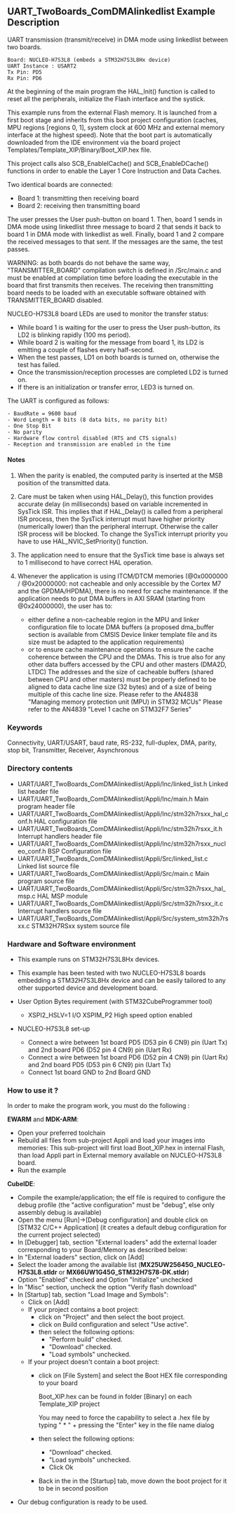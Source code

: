 ## <b>UART_TwoBoards_ComDMAlinkedlist Example Description</b>

UART transmission (transmit/receive) in DMA mode using linkedlist between two boards.

    Board: NUCLEO-H7S3L8 (embeds a STM32H7S3L8Hx device)
    UART Instance : USART2
    Tx Pin: PD5
    Rx Pin: PD6

At the beginning of the main program the HAL_Init() function is called to reset
all the peripherals, initialize the Flash interface and the systick.

This example runs from the external Flash memory. It is launched from a first boot stage and inherits from this boot project
configuration (caches, MPU regions [regions 0, 1], system clock at 600 MHz and external memory interface at the highest speed).
Note that the boot part is automatically downloaded from the IDE environment via the board project Templates/Template_XIP/Binary/Boot_XIP.hex file.

This project calls also SCB_EnableICache() and SCB_EnableDCache() functions in order to enable
the Layer 1 Core Instruction and Data Caches.

Two identical boards are connected:

- Board 1: transmitting then receiving board
- Board 2: receiving then transmitting board

The user presses the User push-button on board 1.
Then, board 1 sends in DMA mode using linkedlist three message to board 2 that sends it back to
board 1 in DMA mode with linkedlist as well.
Finally, board 1 and 2 compare the received messages to that sent.
If the messages are the same, the test passes.

WARNING: as both boards do not behave the same way, "TRANSMITTER_BOARD" compilation
switch is defined in /Src/main.c and must be enabled
at compilation time before loading the executable in the board that first transmits
then receives.
The receiving then transmitting board needs to be loaded with an executable
software obtained with TRANSMITTER_BOARD disabled.

NUCLEO-H7S3L8 board LEDs are used to monitor the transfer status:

- While board 1 is waiting for the user to press the User push-button, its LD2 is
  blinking rapidly (100 ms period).
- While board 2 is waiting for the message from board 1, its LD2 is emitting
  a couple of flashes every half-second.
- When the test passes, LD1 on both boards is turned on, otherwise the test has failed.
- Once the transmission/reception processes are completed LD2 is turned on.
- If there is an initialization or transfer error, LED3 is turned on.

The UART is configured as follows:

    - BaudRate = 9600 baud
    - Word Length = 8 bits (8 data bits, no parity bit)
    - One Stop Bit
    - No parity
    - Hardware flow control disabled (RTS and CTS signals)
    - Reception and transmission are enabled in the time

#### <b>Notes</b>

 1. When the parity is enabled, the computed parity is inserted at the MSB
    position of the transmitted data.

 2. Care must be taken when using HAL_Delay(), this function provides accurate delay (in milliseconds)
    based on variable incremented in SysTick ISR. This implies that if HAL_Delay() is called from
    a peripheral ISR process, then the SysTick interrupt must have higher priority (numerically lower)
    than the peripheral interrupt. Otherwise the caller ISR process will be blocked.
    To change the SysTick interrupt priority you have to use HAL_NVIC_SetPriority() function.

 3. The application need to ensure that the SysTick time base is always set to 1 millisecond
    to have correct HAL operation.

 4. Whenever the application is using ITCM/DTCM memories (@0x0000000 / @0x20000000: not cacheable and only accessible
    by the Cortex M7 and the GPDMA/HPDMA), there is no need for cache maintenance.
    If the application needs to put DMA buffers in AXI SRAM (starting from @0x24000000), the user has to:
    - either define a non-cacheable region in the MPU and linker configuration file to locate DMA buffers
	(a proposed dma_buffer section is available from CMSIS Device linker template file and its size must
    be adapted to the application requirements)
    - or to ensure cache maintenance operations to ensure the cache coherence between the CPU and the DMAs.
    This is true also for any other data buffers accessed by the CPU and other masters (DMA2D, LTDC)
    The addresses and the size of cacheable buffers (shared between CPU and other masters)
    must be properly defined to be aligned to data cache line size (32 bytes) and of a size of being multiple
    of this cache line size.
    Please refer to the AN4838 "Managing memory protection unit (MPU) in STM32 MCUs"
    Please refer to the AN4839 "Level 1 cache on STM32F7 Series"

### <b>Keywords</b>

Connectivity, UART/USART, baud rate, RS-232, full-duplex, DMA, parity, stop bit,
Transmitter, Receiver, Asynchronous

### <b>Directory contents</b>

  - UART/UART_TwoBoards_ComDMAlinkedlist/Appli/Inc/linked_list.h             Linked list header file
  - UART/UART_TwoBoards_ComDMAlinkedlist/Appli/Inc/main.h                    Main program header file
  - UART/UART_TwoBoards_ComDMAlinkedlist/Appli/Inc/stm32h7rsxx_hal_conf.h    HAL configuration file
  - UART/UART_TwoBoards_ComDMAlinkedlist/Appli/Inc/stm32h7rsxx_it.h          Interrupt handlers header file
  - UART/UART_TwoBoards_ComDMAlinkedlist/Appli/Inc/stm32h7rsxx_nucleo_conf.h BSP Configuration file
  - UART/UART_TwoBoards_ComDMAlinkedlist/Appli/Src/linked_list.c             Linked list source file
  - UART/UART_TwoBoards_ComDMAlinkedlist/Appli/Src/main.c                    Main program source file
  - UART/UART_TwoBoards_ComDMAlinkedlist/Appli/Src/stm32h7rsxx_hal_msp.c     HAL MSP module
  - UART/UART_TwoBoards_ComDMAlinkedlist/Appli/Src/stm32h7rsxx_it.c          Interrupt handlers source file
  - UART/UART_TwoBoards_ComDMAlinkedlist/Appli/Src/system_stm32h7rsxx.c      STM32H7RSxx system source file

### <b>Hardware and Software environment</b>

  - This example runs on STM32H7S3L8Hx devices.

  - This example has been tested with two NUCLEO-H7S3L8 boards embedding
    a STM32H7S3L8Hx device and can be easily tailored to any other supported device
    and development board.

  - User Option Bytes requirement (with STM32CubeProgrammer tool)

    - XSPI2_HSLV=1     I/O XSPIM_P2 High speed option enabled

  - NUCLEO-H7S3L8 set-up
  
    - Connect a wire between 1st board PD5 (D53 pin 6 CN9) pin (Uart Tx) and 2nd board PD6 (D52 pin 4 CN9) pin (Uart Rx)
    - Connect a wire between 1st board PD6 (D52 pin 4 CN9) pin (Uart Rx) and 2nd board PD5 (D53 pin 6 CN9) pin (Uart Tx)
    - Connect 1st board GND to 2nd Board GND

### <b>How to use it ?</b>

In order to make the program work, you must do the following :

**EWARM** and **MDK-ARM**:

 - Open your preferred toolchain
 - Rebuild all files from sub-project Appli and load your images into memories: This sub-project will first load Boot_XIP.hex in internal Flash,
   than load Appli part in External memory available on NUCLEO-H7S3L8 board.
 - Run the example

**CubeIDE**:

 - Compile the example/application; the elf file is required to configure the debug profile (the "active configuration" must be "debug", else only assembly debug is available)
 - Open the menu [Run]->[Debug configuration] and double click on  [STM32 C/C++ Application] (it creates a default debug configuration for the current project selected)
 - In [Debugger] tab, section "External  loaders" add the external loader corresponding to your Board/Memory as described below:
 - In "External loaders" section, click on [Add]
 - Select the loader among the available list (**MX25UW25645G_NUCLEO-H7S3L8.stldr** or **MX66UW1G45G_STM32H7S78-DK.stldr**)
 - Option "Enabled" checked and Option "Initialize" unchecked
 - In "Misc" section, uncheck the option "Verify flash download"
 - In [Startup] tab, section "Load Image and Symbols":
   - Click on [Add]
   - If your project contains a boot project:
     - click on "Project" and then select the boot project.
     - click on Build configuration and select "Use active".
     - then select the following options:
       - "Perform build" checked.
       - "Download" checked.
       - "Load symbols" unchecked.
   - If your project doesn't contain a boot project:
     - click on [File System] and select the Boot HEX file corresponding to your board

        Boot_XIP.hex can be found in folder [Binary] on each Template_XIP project

        You may need to force the capability to select a .hex file by typing " * " + pressing the "Enter" key in the file name dialog

     - then select the following options:
       - "Download"      checked.
       - "Load symbols" unchecked.
       - Click Ok
     - Back in the in the [Startup] tab, move down the boot project for it to be in second position
 - Our debug configuration is ready to be used.

